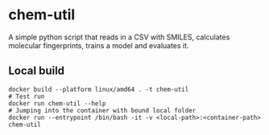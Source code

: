 # chem-util
A simple python script that reads in a CSV with SMILES, calculates molecular fingerprints, trains a model and 
evaluates it.

## Local build
```shell
docker build --platform linux/amd64 . -t chem-util
# Test run
docker run chem-util --help
# Jumping into the container with bound local folder
docker run --entrypoint /bin/bash -it -v <local-path>:<container-path> chem-util
```
